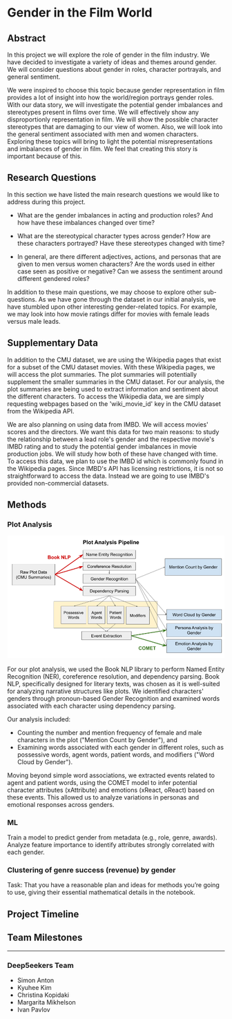 # Gender in the Film World

## Abstract

In this project we will explore the role of gender in the film industry. We have decided to investigate a variety of ideas and themes around gender. We will consider questions about gender in roles, character portrayals, and general sentiment. 

We were inspired to choose this topic because gender representation in film provides a lot of insight into how the world/region portrays gender roles. With our data story, we will investigate the potential gender imbalances and stereotypes present in films over time. We will effectively show any disproportionly representation in film. We will show the possible character stereotypes that are damaging to our view of women. Also, we will look into the general sentiment associated with men and women characters. Exploring these topics will bring to light the potential misrepresentations and imbalances of gender in film. We feel that creating this story is important because of this.

## Research Questions

In this section we have listed the main research questions we would like to address during this project. 

- What are the gender imbalances in acting and production roles? And how have these imbalances changed over time?

- What are the stereotypical character types across gender? How are these characters portrayed? Have these stereotypes changed with time? 

- In general, are there different adjectives, actions, and personas that are given to men versus women characters? Are the words used in either case seen as positive or negative? Can we assess the sentiment around different gendered roles?

In addition to these main questions, we may choose to explore other sub-questions. As we have gone through the dataset in our initial analysis, we have stumbled upon other interesting gender-related topics. For example, we may look into how movie ratings differ for movies with female leads versus male leads. 

## Supplementary Data

In addition to the CMU dataset, we are using the Wikipedia pages that exist for a subset of the CMU dataset movies. With these Wikipedia pages, we will access the plot summaries. The plot summaries will potentially supplement the smaller summaries in the CMU dataset. For our analysis, the plot summaries are being used to extract information and sentiment about the different characters. To access the Wikipedia data, we are simply requesting webpages based on the 'wiki_movie_id' key in the CMU dataset from the Wikipedia API.  

We are also planning on using data from IMBD. We will access movies' scores and the directors. We want this data for two main reasons: to study the relationship between a lead role's gender and the respective movie's IMBD rating and to study the potential gender imbalances in movie production jobs. We will study how both of these have changed with time. To access this data, we plan to use the IMBD id which is commonly found in the Wikipedia pages. Since IMBD's API has licensing restrictions, it is not so straightforward to access the data. Instead we are going to use IMBD's provided non-commercial datasets.  

## Methods
### Plot Analysis
![Plot Analysis Pipeline](plot_pipeline.png)

For our plot analysis, we used the Book NLP library to perform Named Entity Recognition (NER), coreference resolution, and dependency parsing. Book NLP, specifically designed for literary texts, was chosen as it is well-suited for analyzing narrative structures like plots. We identified characters' genders through pronoun-based Gender Recognition and examined words associated with each character using dependency parsing.

Our analysis included:

- Counting the number and mention frequency of female and male characters in the plot ("Mention Count by Gender"), and
- Examining words associated with each gender in different roles, such as possessive words, agent words, patient words, and modifiers ("Word Cloud by Gender").

Moving beyond simple word associations, we extracted events related to agent and patient words, using the COMET model to infer potential character attributes (xAttribute) and emotions (xReact, oReact) based on these events. This allowed us to analyze variations in personas and emotional responses across genders.

### ML
Train a model to predict gender from metadata (e.g., role, genre, awards). Analyze feature importance to identify attributes strongly correlated with each gender.

### Clustering of genre success (revenue) by gender

Task: That you have a reasonable plan and ideas for methods you’re going to use, giving their essential mathematical details in the notebook.

## Project Timeline


## Team Milestones


---

### Deep5eekers Team

- Simon Anton
- Kyuhee Kim
- Christina Kopidaki
- Margarita Mikhelson
- Ivan Pavlov
